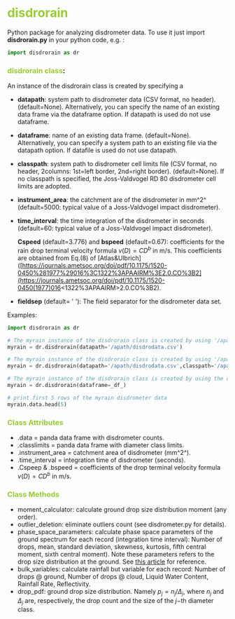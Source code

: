 # <font color=9ACD32>disdrorain</font>

Python package for analyzing disdrometer data. To use it just import __disdrorain.py__ in your python code, e.g. :

```python
import disdrorain as dr
```



### <font color=9ACD32>disdrorain class</font>:

An instance of the disdrorain class is created by specifying a

- __datapath__:  system path to disdrometer data (CSV format, no header). (default=None).  Alternatively, you can specify the name of an existing data frame via the dataframe option. If datapath is used do not use dataframe.
- __dataframe__: name of an existing data frame. (default=None).  Alternatively, you can specify a system path to an existing file via the datapath option. If datafile is used do not use datapath.
- __classpath__: system path to disdrometer cell limits file (CSV format, no header, 2columns: 1st=left border, 2nd=right border). (default=None). If no classpath is specified, the Joss-Valdvogel RD 80 disdrometer cell limits are adopted.

- __instrument_area__: the catchment are of the disdrometer in mm^2^  (default=5000: typical value of a Joss-Valdvogel impact disdrometer).

- __time_interval__: the time integration of the disdrometer in seconds (default=60: typical value of a Joss-Valdvogel impact disdrometer).

  __Cspeed__ (default=3.776)  and __bspeed__ (default=0.67):  coefficients for the rain drop terminal velocity formula $v(D)=CD^{b}$ in m/s.  This coefficients are obtained from Eq.(8) of [Atlas&Ulbrich]([https://journals.ametsoc.org/doi/pdf/10.1175/1520-0450%281977%29016%3C1322%3APAAIRM%3E2.0.CO%3B2](https://journals.ametsoc.org/doi/pdf/10.1175/1520-0450(1977)016<1322%3APAAIRM>2.0.CO%3B2).

- __fieldsep__ (default= ' '): The field separator for the disdrometer data set.

Examples:

```python
import disdrorain as dr

# The myrain instance of the disdrorain class is created by using '/apath/disdrodata.csv' as disdrometer data. Default values (Joss-Valdvogel RD80 disdrometer) are used for diameter class limits 
myrain = dr.disdrorain(datapath='/apath/disdrodata.csv')

# The myrain instance of the disdrorain class is created by using '/apath/disdrodata.csv' as disdrometer data. Diameter class limits are specified in the file '/apath/classlimits.csv'
myrain = dr.disdrorain(datapath='/apath/disdrodata.csv',classpath='/apath/classlimits.csv')

# The myrain instance of the disdrorain class is created by using the data frame _df_  as disdrometer data. Default values (Joss-Valdvogel RD80 disdrometer) are used for diameter class limits 
myrain = dr.disdrorain(dataframe=_df_)

# print first 5 rows of the myrain disdrometer data
myrain.data.head(5)
```

### <font color=9ACD32>Class Attributes</font>

- .data = panda data frame with disdrometer counts.
- .classlimits = panda data frame with diameter class limits.
- .instrument_area = catchment area of disdrometer (mm^2^).
- .time_interval = integration time of disdrometer (seconds).
- .Cspeep & .bspeed = coefficients of the drop terminal velocity formula $v(D)=CD^{b}$ in m/s.

### <font color=9ACD32>Class Methods</font>

- moment_calculator: calculate ground drop size distribution moment (any order).
- outlier_deletion: eliminate outliers count (see disdrometer.py for details). 
- phase_space_parameters: calculate phase space parameters of the ground spectrum for each record (integration time interval): Number of drops, mean, standard deviation, skewness, kurtosis, fifth central moment, sixth central moment). Note these parameters refers to the drop size distribution at the ground. See [this article](https://journals.ametsoc.org/doi/citedby/10.1175/JAMC-D-13-050.1) for reference.
- bulk_variables: calculate rainfall but variable for each record: Number of drops @ ground, Number of drops @ cloud, Liquid Water Content, Rainfall Rate, Reflectivity.
- drop_pdf: ground drop size distribution. Namely $p_{j}=n_{j}/\Delta_{j}$, where $n_{j}$ and $\Delta_{j}$ are, respectively, the drop count and the size of the $j-$th diameter class.